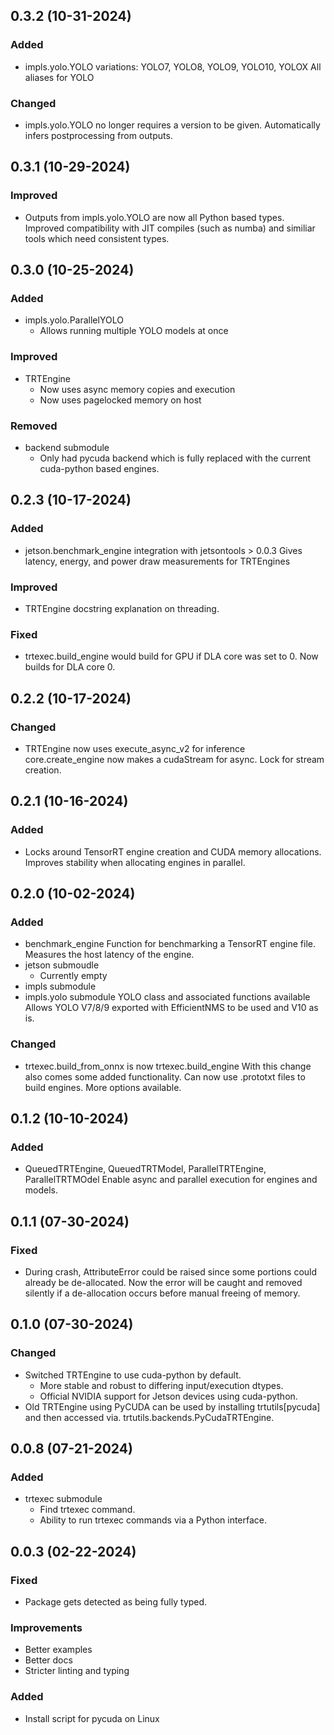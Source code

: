 ## 0.3.2 (10-31-2024)

### Added

- impls.yolo.YOLO variations:
    YOLO7, YOLO8, YOLO9, YOLO10, YOLOX
    All aliases for YOLO

### Changed

- impls.yolo.YOLO no longer requires a version to be given.
    Automatically infers postprocessing from outputs.

## 0.3.1 (10-29-2024)

### Improved

- Outputs from impls.yolo.YOLO are now all
    Python based types. Improved compatibility with
    JIT compiles (such as numba) and similiar tools
    which need consistent types.

## 0.3.0 (10-25-2024)

### Added

- impls.yolo.ParallelYOLO
    - Allows running multiple YOLO models at once

### Improved

- TRTEngine
    - Now uses async memory copies and execution
    - Now uses pagelocked memory on host

### Removed

- backend submodule
    - Only had pycuda backend which is fully replaced
      with the current cuda-python based engines.

## 0.2.3 (10-17-2024)

### Added

- jetson.benchmark_engine integration with jetsontools > 0.0.3
    Gives latency, energy, and power draw measurements
    for TRTEngines

### Improved

- TRTEngine docstring explanation on threading.

### Fixed

- trtexec.build_engine would build for GPU if DLA
    core was set to 0. Now builds for DLA core 0.

## 0.2.2 (10-17-2024)

### Changed

- TRTEngine now uses execute_async_v2 for inference
    core.create_engine now makes a cudaStream for async.
    Lock for stream creation.

## 0.2.1 (10-16-2024)

### Added

- Locks around TensorRT engine creation and
    CUDA memory allocations. Improves stability
    when allocating engines in parallel.

## 0.2.0 (10-02-2024)

### Added

- benchmark_engine
    Function for benchmarking a TensorRT engine file.
    Measures the host latency of the engine.
- jetson submoudle
    - Currently empty
- impls submodule
- impls.yolo submodule
    YOLO class and associated functions available
    Allows YOLO V7/8/9 exported with EfficientNMS
    to be used and V10 as is.

### Changed

- trtexec.build_from_onnx is now trtexec.build_engine
    With this change also comes some added functionality.
    Can now use .prototxt files to build engines.
    More options available.

## 0.1.2 (10-10-2024)

### Added

- QueuedTRTEngine, QueuedTRTModel, ParallelTRTEngine, ParallelTRTMOdel
    Enable async and parallel execution for engines and models.

## 0.1.1 (07-30-2024)

### Fixed

- During crash, AttributeError could be raised since
    some portions could already be de-allocated.
    Now the error will be caught and removed silently
    if a de-allocation occurs before manual freeing
    of memory.

## 0.1.0 (07-30-2024)

### Changed

- Switched TRTEngine to use cuda-python by default.
    - More stable and robust to differing input/execution dtypes.
    - Official NVIDIA support for Jetson devices using cuda-python.
- Old TRTEngine using PyCUDA can be used by installing trtutils[pycuda]
    and then accessed via. trtutils.backends.PyCudaTRTEngine.

## 0.0.8 (07-21-2024)

### Added

- trtexec submodule
    - Find trtexec command.
    - Ability to run trtexec commands via a Python interface.

## 0.0.3 (02-22-2024)

### Fixed

- Package gets detected as being fully typed.

### Improvements

- Better examples
- Better docs
- Stricter linting and typing

### Added

- Install script for pycuda on Linux
